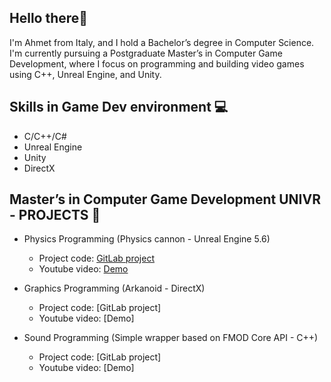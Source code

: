 ## Hello there👋
I'm Ahmet from Italy, and I hold a Bachelor’s degree in Computer Science. I'm currently pursuing a Postgraduate Master’s in Computer Game Development, where I focus on programming and building video games using C++, Unreal Engine, and Unity.

## Skills in Game Dev environment 💻
- C/C++/C#
- Unreal Engine
- Unity
- DirectX

## Master’s in Computer Game Development UNIVR - PROJECTS 🧪
- Physics Programming (Physics cannon - Unreal Engine 5.6)
  - Project code: [GitLab project](https://gitlab.com/mastergamedev-vr/student-2425/physics-programming/ahmet_domi)
  - Youtube video: [Demo](https://youtu.be/Cqvgxpl3usk?si=59c4xuC7kS-Zt5lR)

- Graphics Programming (Arkanoid - DirectX)
  - Project code: [GitLab project]
  - Youtube video: [Demo]
 
- Sound Programming (Simple wrapper based on FMOD Core API - C++)
  - Project code: [GitLab project]
  - Youtube video: [Demo] 
